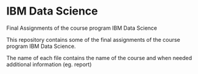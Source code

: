 # IBM Data Science
 Final Assignments of the course program IBM Data Science

This repository contains some of the final assignments of the course program IBM Data Science. 

The name of each file contains the name of the course and when needed additional information (eg. report)